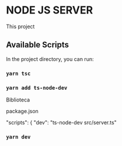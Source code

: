 # NODE JS SERVER

This project 

## Available Scripts

In the project directory, you can run:

### `yarn tsc`



### `yarn add ts-node-dev`

Biblioteca

package.json

"scripts": {
    "dev": "ts-node-dev src/server.ts"

### `yarn dev`



### 


